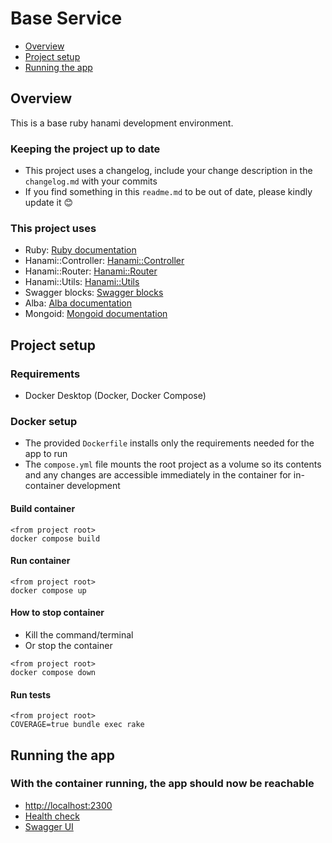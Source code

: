 #  Base Service

- [Overview](#overview)
- [Project setup](#project-setup)
- [Running the app](#running-the-app)

## Overview

This is a base ruby hanami development environment.

### Keeping the project up to date

* This project uses a changelog, include your change description in the `changelog.md` with your commits
* If you find something in this `readme.md` to be out of date, please kindly update it 😊

### This project uses

* Ruby: [Ruby documentation](https://www.ruby-lang.org/en/documentation/)
* Hanami::Controller: [Hanami::Controller](https://github.com/hanami/controller)
* Hanami::Router: [Hanami::Router](https://github.com/hanami/router)
* Hanami::Utils: [Hanami::Utils](https://github.com/hanami/utils)
* Swagger blocks: [Swagger blocks](https://github.com/fotinakis/swagger-blocks)
* Alba: [Alba documentation](https://okuramasafumi.github.io/alba/)
* Mongoid: [Mongoid documentation](https://www.mongodb.com/docs/mongoid/current/)

## Project setup

### Requirements

* Docker Desktop (Docker, Docker Compose)

### Docker setup

* The provided `Dockerfile` installs only the requirements needed for the app to run
* The `compose.yml` file mounts the root project as a volume so its contents and any changes are accessible immediately in the container for in-container development

#### Build container

```
<from project root>
docker compose build
```

#### Run container

```
<from project root>
docker compose up
```

#### How to stop container

* Kill the command/terminal
* Or stop the container

```
<from project root>
docker compose down
```

#### Run tests

```
<from project root>
COVERAGE=true bundle exec rake
```

## Running the app

### With the container running, the app should now be reachable

* [http://localhost:2300](http://localhost:2300)
* [Health check](http://localhost:2300/health)
* [Swagger UI](http://localhost:8080)
